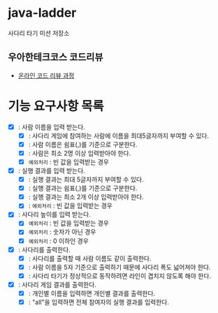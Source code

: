 # java-ladder

사다리 타기 미션 저장소

## 우아한테크코스 코드리뷰

- [온라인 코드 리뷰 과정](https://github.com/woowacourse/woowacourse-docs/blob/master/maincourse/README.md)

# 기능 요구사항 목록
- [X] : 사람 이름을 입력 받는다.
    - [X] : 사다리 게임에 참여하는 사람에 이름을 최대5글자까지 부여할 수 있다.
    - [X] : 사람 이름은 쉼표(,)를 기준으로 구분한다.
    - [X] : 사람은 최소 2명 이상 입력받아야 한다.
    - [X] `예외처리` : 빈 값을 입력받는 경우
- [X] : 실행 결과를 입력 받는다.
    - [X] : 실행 결과는 최대 5글자까지 부여할 수 있다.
    - [X] : 실행 결과는 쉼표(,)를 기준으로 구분한다.
    - [X] : 실행 결과는 최소 2개 이상 입력받아야 한다.
    - [X] : `예외처리` : 빈 값을 입력받는 경우
- [X] : 사다리 높이를 입력 받는다.
    - [X] `예외처리` : 빈 값을 입력받는 경우
    - [X] `예외처리` : 숫자가 아닌 경우
    - [X] `예외처리` : 0 이하인 경우
- [X] : 사다리를 출력한다.
    - [X] : 사다리를 출력할 때 사람 이름도 같이 출력한다.
    - [X] : 사람 이름을 5자 기준으로 출력하기 때문에 사다리 폭도 넓어져야 한다.
    - [X] : 사다리 타기가 정상적으로 동작하려면 라인이 겹치지 않도록 해야 한다.
- [X] : 사다리 게임 결과를 출력한다.
    - [X] : 개인별 이름을 입력하면 개인별 결과를 출력한다.
    - [X] : "all"을 입력하면 전체 참여자의 실행 결과를 입력한다.
